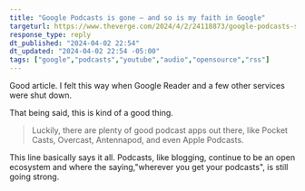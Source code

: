 ```yaml
---
title: "Google Podcasts is gone — and so is my faith in Google"
targeturl: https://www.theverge.com/2024/4/2/24118873/google-podcasts-shutdown-graveyard
response_type: reply
dt_published: "2024-04-02 22:54"
dt_updated: "2024-04-02 22:54 -05:00"
tags: ["google","podcasts","youtube","audio","opensource","rss"]
---
```


Good article. I felt this way when Google Reader and a few other services were shut down.

That being said, this is kind of a good thing. 

> Luckily, there are plenty of good podcast apps out there, like Pocket Casts, Overcast, Antennapod, and even Apple Podcasts.

This line basically says it all. Podcasts, like blogging, continue to be an open ecosystem and where the saying,"wherever you get your podcasts", is still going strong. 